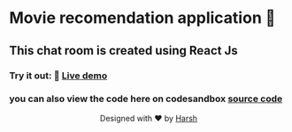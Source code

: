 # Movie recomendation application 🚀

## This chat room is created using React Js

### Try it out: 🌟 [Live demo](https://b76rs.csb.app/)

### you can also view the code here on codesandbox [source code ](https://codesandbox.io/s/github/haarsh24/mostCricketRuns)

<p align="center">
Designed with ❤️ by <a href="https://kumarharsh.netlify.app">Harsh</a>
</p>
